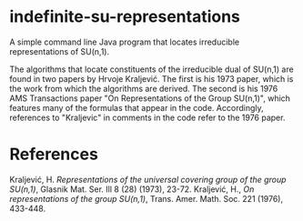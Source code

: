 # indefinite-su-representations
A simple command line Java program that locates irreducible representations of SU(n,1).

The algorithms that locate constituents of the irreducible dual of SU(n,1) are found in two papers by Hrvoje Kraljević. The first is his 1973 paper, which is the work from which the algorithms are derived. The second is his 1976 AMS Transactions paper "On Representations of the Group SU(n,1)", which features many of the formulas that appear in the code. Accordingly, references to "Kraljevic" in comments in the code refer to the 1976 paper.

# References
Kraljević, H. <i>Representations of the universal covering group of the group SU(n,1)</i>, Glasnik Mat. Ser. Ill 8 (28) (1973), 23-72.
Kraljević, H., <i>On representations of the group SU(n,1)</i>, Trans. Amer. Math. Soc. 221 (1976), 433-448.
